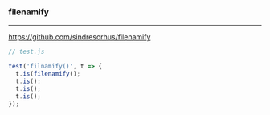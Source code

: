 ### filenamify
---
https://github.com/sindresorhus/filenamify

```js
// test.js

test('filnamify()', t => {
  t.is(filenamify();
  t.is();
  t.is();
  t.is();
});
```

```
```

```
```


